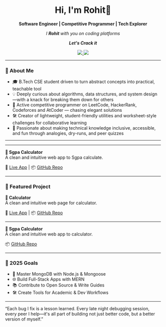 <h1 align="center">Hi, I'm Rohit👋</h1>
<p align="center"><strong> Software Engineer | Competitive Programmer | Tech Explorer</strong></p>
<p align="center"><em>I <strong> Rohit </strong>with you on coding platforms</em></p>
<p align="center"><em> <strong><i>Let's Crack it</i></strong></em>

<p align="center">
  <a href="https://www.linkedin.com/in/rohit-kumar-329b3030a/">
    <img src="https://img.shields.io/badge/LinkedIn-Connect-blue?style=flat-square&logo=linkedin" />
  </a>
  <a href="mailto:rishi951632@gmail.com">
    <img src="https://img.shields.io/badge/Email-Contact-red?style=flat-square&logo=gmail" />
  </a>
</p>

---

### 🧠 About Me

- 🎓 B.Tech CSE student driven to turn abstract concepts into practical, teachable tool
- 💡 Deeply curious about algorithms, data structures, and system design—with a knack for breaking them down for others
- 🧩 Active competitive programmer on LeetCode, HackerRank, Codeforces and AtCoder —  chasing elegant solutions
- 🛠️ Creator of lightweight, student-friendly utilities and worksheet-style challenges for collaborative learning
- 🤝 Passionate about making technical knowledge inclusive, accessible, and fun through analogies, dry-runs, and peer quizzes
---
---

**🎯 Sgpa Calculator**  
A clean and intuitive web app to Sgpa calculate.

🔗 [Live App](https://rishi7390.github.io/Projects/Project2.html) | 📦 [GitHub Repo](https://github.com/Rishi7390/Projects/blob/main/Project2.html)

---

### 🌟 Featured Project

**🎯 Calculator**  
A clean and intuitive web page for calculator.

🔗 [Live App](https://rishi7390.github.io/Projects/Calculator.html) | 📦 [GitHub Repo](https://github.com/Rishi7390/Projects/blob/main/Calculator.html)

---

**🎯 Sgpa Calculator**  
A clean and intuitive web app to calculator.

 📦 [GitHub Repo](https://github.com/Rishi7390/python-projects/blob/main/qr.code.advance.py)

---


### 📌 2025 Goals

- 🧠 Master MongoDB with Node.js & Mongoose
- 🌐 Build Full-Stack Apps with MERN
- 📚 Contribute to Open Source & Write Guides
- 🛠 Create Tools for Academic & Dev Workflows

---
“Each bug I fix is a lesson learned. Every late night debugging session, every peer I help—it's all part of building not just better code, but a better version of myself.”
